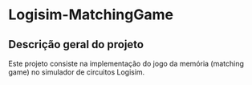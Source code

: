# Logisim-MatchingGame

## Descrição geral do projeto
Este projeto consiste na implementação do jogo da memória (matching game) no simulador de circuitos Logisim.
